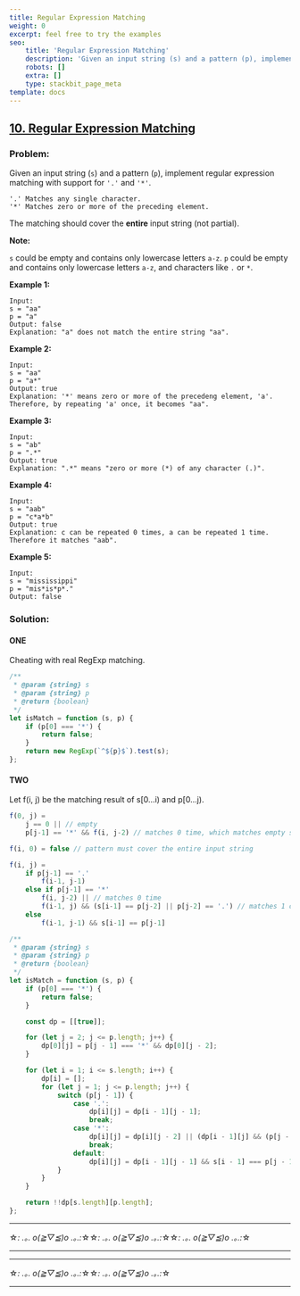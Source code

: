 ```yaml
---
title: Regular Expression Matching
weight: 0
excerpt: feel free to try the examples
seo:
    title: 'Regular Expression Matching'
    description: 'Given an input string (s) and a pattern (p), implement regular expression matching'
    robots: []
    extra: []
    type: stackbit_page_meta
template: docs
---
```


## [10. Regular Expression Matching](https://leetcode.com/problems/regular-expression-matching/description/)

### Problem:

Given an input string (`s`) and a pattern (`p`), implement regular expression matching with support for `'.'` and `'*'`.

```
'.' Matches any single character.
'*' Matches zero or more of the preceding element.
```

The matching should cover the **entire** input string (not partial).

**Note:**

`s` could be empty and contains only lowercase letters `a-z`.
`p` could be empty and contains only lowercase letters `a-z`, and characters like `.` or `*`.

**Example 1:**

```
Input:
s = "aa"
p = "a"
Output: false
Explanation: "a" does not match the entire string "aa".
```

**Example 2:**

```
Input:
s = "aa"
p = "a*"
Output: true
Explanation: '*' means zero or more of the precedeng element, 'a'. Therefore, by repeating 'a' once, it becomes "aa".
```

**Example 3:**

```
Input:
s = "ab"
p = ".*"
Output: true
Explanation: ".*" means "zero or more (*) of any character (.)".
```

**Example 4:**

```
Input:
s = "aab"
p = "c*a*b"
Output: true
Explanation: c can be repeated 0 times, a can be repeated 1 time. Therefore it matches "aab".
```

**Example 5:**

```
Input:
s = "mississippi"
p = "mis*is*p*."
Output: false
```

### Solution:

#### ONE

Cheating with real RegExp matching.

```js
/**
 * @param {string} s
 * @param {string} p
 * @return {boolean}
 */
let isMatch = function (s, p) {
    if (p[0] === '*') {
        return false;
    }
    return new RegExp(`^${p}$`).test(s);
};
```

#### TWO

Let f(i, j) be the matching result of s[0...i) and p[0...j).

```js
f(0, j) =
    j == 0 || // empty
    p[j-1] == '*' && f(i, j-2) // matches 0 time, which matches empty string

f(i, 0) = false // pattern must cover the entire input string

f(i, j) =
    if p[j-1] == '.'
        f(i-1, j-1)
    else if p[j-1] == '*'
        f(i, j-2) || // matches 0 time
        f(i-1, j) && (s[i-1] == p[j-2] || p[j-2] == '.') // matches 1 or multiple times
    else
        f(i-1, j-1) && s[i-1] == p[j-1]
```

```js
/**
 * @param {string} s
 * @param {string} p
 * @return {boolean}
 */
let isMatch = function (s, p) {
    if (p[0] === '*') {
        return false;
    }

    const dp = [[true]];

    for (let j = 2; j <= p.length; j++) {
        dp[0][j] = p[j - 1] === '*' && dp[0][j - 2];
    }

    for (let i = 1; i <= s.length; i++) {
        dp[i] = [];
        for (let j = 1; j <= p.length; j++) {
            switch (p[j - 1]) {
                case '.':
                    dp[i][j] = dp[i - 1][j - 1];
                    break;
                case '*':
                    dp[i][j] = dp[i][j - 2] || (dp[i - 1][j] && (p[j - 2] === '.' || s[i - 1] === p[j - 2]));
                    break;
                default:
                    dp[i][j] = dp[i - 1][j - 1] && s[i - 1] === p[j - 1];
            }
        }
    }

    return !!dp[s.length][p.length];
};
```

---

☆*: .｡. o(≧▽≦)o .｡.:*☆☆*: .｡. o(≧▽≦)o .｡.:*☆☆*: .｡. o(≧▽≦)o .｡.:*☆

---

---

☆*: .｡. o(≧▽≦)o .｡.:*☆☆*: .｡. o(≧▽≦)o .｡.:*☆

---
